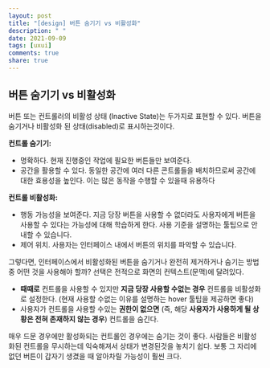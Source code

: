 ```yaml
---
layout: post
title: "[design] 버튼 숨기기 vs 비활성화"
description: " "
date: 2021-09-09
tags: [uxui]
comments: true
share: true
---
```



## 버튼 숨기기 vs 비활성화

버튼 또는 컨트롤러의 비활성 상태 (Inactive State)는 두가지로 표현할 수 있다. 버튼을 숨기거나 비활성화 된 상태(disabled)로 표시하는것이다.

**컨트롤 숨기기:** 

* 명확하다. 현재 진행중인 작업에 필요한 버튼들만 보여준다.
* 공간을 활용할 수 있다. 동일한 공간에 여러 다른 콘트롤들을 배치하므로써 공간에 대한 효용성을 높인다. 이는 많은 동작을 수행할 수 있을때 유용하다

**컨트롤 비활성화:**

* 행동 가능성을 보여준다. 지금 당장 버튼을 사용할 수 없더라도 사용자에게 버튼을 사용할 수 있다는 가능성에 대해 학습하게 한다. 사용 기준을 설명하는 툴팁으로 안내할 수 있습니다.
* 제어 위치. 사용자는 인터페이스 내에서 버튼의 위치를 파악할 수 있습니다.

그렇다면, 인터페이스에서 비활성화된 버튼을 숨기거나 완전히 제거하거나 숨기는 방법 중 어떤 것을 사용해야 할까? 선택은 전적으로 화면의 컨텍스트(문맥)에 달려있다.

* **때때로** 컨트롤을 사용할 수 있지만 **지금 당장 사용할 수없는 경우** 컨트롤을 비활성화로 설정한다. (현재 사용할 수없는 이유를 설명하는 hover 툴팁을 제공하면 좋다)
* 사용자가 컨트롤을 사용할 수있는 **권한이 없으면** (즉, 해당 **사용자가 사용하게 될 상황은 전혀 존재하지 않는 경우**) 컨트롤을 숨긴다.

매우 드문 경우에만 활성화되는 컨트롤인 경우에는 숨기는 것이 좋다. 사람들은 비활성화된 컨트롤을 무시하는데 익숙해져서 상태가 변경된것을 놓치기 쉽다. 보통 그 자리에 없던 버튼이 갑자기 생겼을 때 알아차릴 가능성이 훨씬 크다.